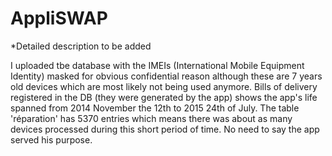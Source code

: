 # AppliSWAP
*Detailed description to be added

I uploaded tbe database with the IMEIs (International Mobile Equipment Identity) masked for obvious confidential reason although these are 7 years old devices which are most likely not being used anymore. 
Bills of delivery registered in the DB (they were generated by the app) shows the app's life spanned from 2014 November the 12th to 2015 24th of July. The table 'réparation' has 5370 entries which means there was about as many devices processed during this short period of time.
No need to say the app served his purpose. 


